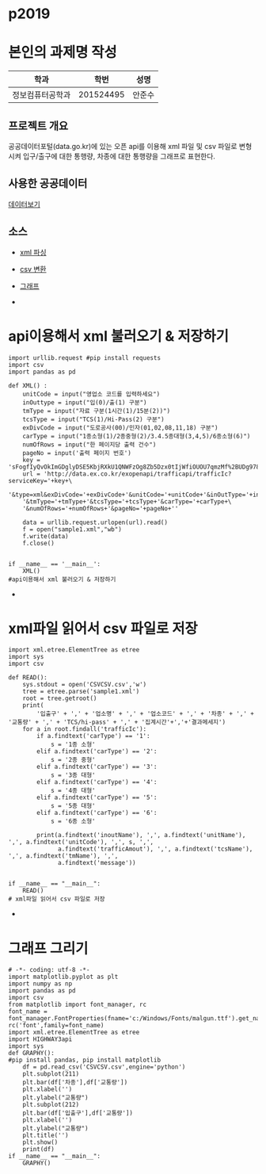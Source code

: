 # p2019
# 본인의 과제명 작성

학과 | 학번 | 성명
---- | ---- | ---- 
정보컴퓨터공학과 |201524495 |안준수


## 프로젝트 개요
 
공공데이터포털(data.go.kr)에 있는 오픈 api를 이용해 xml 파일 및 csv 파일로 변형 시켜 
입구/출구에 대한 통행량, 차종에 대한 통행량을 그래프로 표현한다.

## 사용한 공공데이터 
[데이터보기](http://data.ex.co.kr/exopenapi/trafficapi/trafficIc?serviceKey=sFogfIyQvOkImGDglyDSE5KbjRXkU1QNWFzOg8Zb5Dzx0tIjWfiOUOU7qmzMf%2BUDg978J07nsNabd5aA56D8aQ%3D%3D&type=xml&exDivCode=00&unitCode=140&numOfRows=999)

## 소스
* [xml 파싱](https://github.com/201524495/p2019/blob/master/HIGHWAYXML.py)
* [csv 변환](https://github.com/201524495/p2019/blob/master/HIGHWAY3api.py)
* [그래프](https://github.com/201524495/p2019/blob/master/HIGHGra.py)


* 

# api이용해서 xml 불러오기 & 저장하기
~~~
import urllib.request #pip install requests
import csv
import pandas as pd

def XML() :
    unitCode = input("영업소 코드를 입력하세요")
    inOuttype = input("입(0)/출(1) 구분")
    tmType = input("자료 구분(1시간(1)/15분(2))")
    tcsType = input("TCS(1)/Hi-Pass(2) 구분")
    exDivCode = input("도로공사(00)/민자(01,02,08,11,18) 구분")
    carType = input("1종소형(1)/2종중형(2)/3.4.5종대형(3,4,5)/6종소형(6)")
    numOfRows = input("한 페이지당 출력 건수")
    pageNo = input('출력 페이지 번호')
    key = 'sFogfIyQvOkImGDglyDSE5KbjRXkU1QNWFzOg8Zb5Dzx0tIjWfiOUOU7qmzMf%2BUDg978J07nsNabd5aA56D8aQ%3D%3D'
    url = 'http://data.ex.co.kr/exopenapi/trafficapi/trafficIc?serviceKey='+key+\
    '&type=xml&exDivCode='+exDivCode+'&unitCode='+unitCode+'&inOutType='+inOuttype+\
    '&tmType='+tmType+'&tcsType='+tcsType+'&carType='+carType+\
    '&numOfRows='+numOfRows+'&pageNo='+pageNo+''

    data = urllib.request.urlopen(url).read()
    f = open("sample1.xml","wb")
    f.write(data)
    f.close()


if __name__ == '__main__':
    XML()
#api이용해서 xml 불러오기 & 저장하기
~~~

* 

# xml파일 읽어서 csv 파일로 저장
~~~
import xml.etree.ElementTree as etree
import sys
import csv

def READ():
    sys.stdout = open('CSVCSV.csv','w')
    tree = etree.parse('sample1.xml')
    root = tree.getroot()
    print(
        '입출구' + ',' + '업소명' + ',' + '업소코드' + ',' + '차종' + ',' + '교통량' + ',' + 'TCS/hi-pass' + ',' + '집계시간'+','+'결과메세지')
    for a in root.findall('trafficIc'):
        if a.findtext('carType') == '1':
            s = '1종 소형'
        elif a.findtext('carType') == '2':
            s = '2종 중형'
        elif a.findtext('carType') == '3':
            s = '3종 대형'
        elif a.findtext('carType') == '4':
            s = '4종 대형'
        elif a.findtext('carType') == '5':
            s = '5종 대형'
        elif a.findtext('carType') == '6':
            s = '6종 소형'

        print(a.findtext('inoutName'), ',', a.findtext('unitName'), ',', a.findtext('unitCode'), ',', s, ',',
              a.findtext('trafficAmout'), ',', a.findtext('tcsName'), ',', a.findtext('tmName'), ',',
              a.findtext('message'))


if __name__ == "__main__":
    READ()
# xml파일 읽어서 csv 파일로 저장
~~~


* 

# 그래프 그리기
~~~
# -*- coding: utf-8 -*-
import matplotlib.pyplot as plt
import numpy as np
import pandas as pd
import csv
from matplotlib import font_manager, rc
font_name = font_manager.FontProperties(fname='c:/Windows/Fonts/malgun.ttf').get_name()
rc('font',family=font_name)
import xml.etree.ElementTree as etree
import HIGHWAY3api
import sys
def GRAPHY():
#pip install pandas, pip install matplotlib
    df = pd.read_csv('CSVCSV.csv',engine='python')
    plt.subplot(211)
    plt.bar(df['차종'],df['교통량'])
    plt.xlabel('')
    plt.ylabel("교통량")
    plt.subplot(212)
    plt.bar(df['입출구'],df['교통량'])
    plt.xlabel('')
    plt.ylabel("교통량")
    plt.title('')
    plt.show()
    print(df)
if __name__ == "__main__":
    GRAPHY()
~~~

